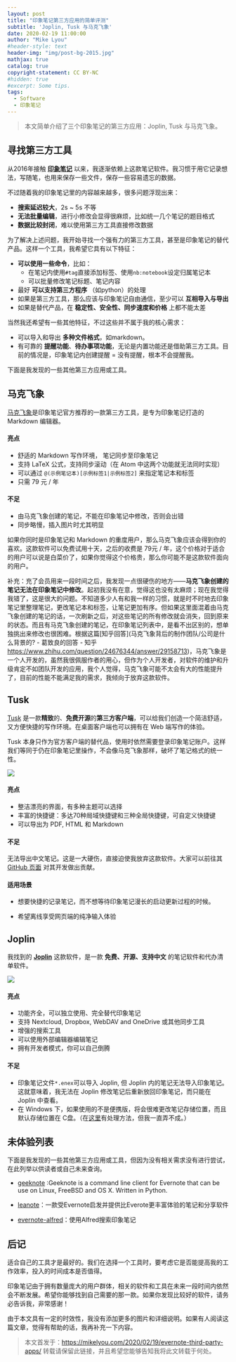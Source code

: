 ```yaml
---
layout: post
title: "印象笔记第三方应用的简单评测"
subtitle: 'Joplin, Tusk 与马克飞象'
date: 2020-02-19 11:00:00
author: "Mike Lyou"
#header-style: text
header-img: "img/post-bg-2015.jpg"
mathjax: true
catalog: true
copyright-statement: CC BY-NC
#hidden: true
#excerpt: Some tips.
tags:
  - Software
  - 印象笔记
---
```



> 本文简单介绍了三个印象笔记的第三方应用：Joplin, Tusk 与马克飞象。

<!-- more -->



## 寻找第三方工具

从2016年接触 **[印象笔记](https://staging.yinxiang.com)** 以来，我逐渐依赖上这款笔记软件。我习惯于用它记录想法，写随笔，也用来保存一些文件，保存一些容易遗忘的数据。

不过随着我的印象笔记里的内容越来越多，很多问题浮现出来：

- **搜索延迟较大**，2s ~ 5s 不等
- **无法批量编辑**，进行小修改会显得很麻烦，比如统一几个笔记的题目格式
- **数据比较封闭**，难以使用第三方工具直接修改数据

为了解决上述问题，我开始寻找一个强有力的第三方工具，甚至是印象笔记的替代产品。这样一个工具，我希望它具有以下特征：

- **可以使用一些命令**，比如：
  - 在笔记内使用`#tag`直接添加标签、使用`nb:notebook`设定归属笔记本
  - 可以批量修改笔记标题、笔记内容
- 最好 **可以支持第三方程序** （如python）的处理
- 如果是第三方工具，那么应该与印象笔记自由通信，至少可以 **互相导入与导出**
- 如果是替代产品，在 **稳定性、安全性、同步速度和价格** 上都不能太差

当然我还希望有一些其他特征，不过这些并不属于我的核心需求：

- 可以导入和导出 **多种文件格式**，如markdown。
- 有可靠的 **提醒功能**、**待办事项功能**，无论是内置功能还是借助第三方工具。目前的情况是，印象笔记内创建提醒 = 没有提醒，根本不会提醒我。

下面是我发现的一些其他第三方应用或工具。

## 马克飞象

[马克飞象](https://maxiang.io/)是印象笔记官方推荐的一款第三方工具，是专为印象笔记打造的 Markdown 编辑器。

#### 亮点
- 舒适的 Markdown 写作环境， 笔记同步至印象笔记
- 支持 LaTeX 公式，支持同步滚动（在 Atom 中这两个功能就无法同时实现）
- 可以通过 `@(示例笔记本)[示例标签1|示例标签2]` 来指定笔记本和标签
- 只需 79 元 / 年

#### 不足
- 由马克飞象创建的笔记，不能在印象笔记中修改，否则会出错
- 同步略慢，插入图片时尤其明显

如果你同时是印象笔记和 Markdown 的重度用户，那么马克飞象应该会得到你的喜欢。这款软件可以免费试用十天，之后的收费是 79元 / 年，这个价格对于适合的用户可以说是白菜价了，如果你觉得这个价格贵，那么你可能不是这款软件面向的用户。

补充：充了会员用来一段时间之后，我发现一点很硬伤的地方——**马克飞象创建的笔记无法在印象笔记中修改**。起初我没有在意，觉得这也没有太麻烦；现在我觉得我错了，这是很大的问题。不知道多少人有和我一样的习惯，就是时不时地去印象笔记里整理笔记，更改笔记本和标签，让笔记更加有序。但如果这里面混着由马克飞象创建的笔记的话，一次刷新之后，对这些笔记的所有修改就会消失，回到原来的状态。而且有马克飞象创建的笔记，在印象笔记列表中，是看不出区别的，想单独挑出来修改也很困难。根据这篇[知乎回答](马克飞象背后的制作团队/公司是什么背景的? - 葛致良的回答 - 知乎 https://www.zhihu.com/question/24676344/answer/29158713)，马克飞象是一个人开发的，虽然我很佩服作者的用心，但作为个人开发者，对软件的维护和升级肯定不如团队开发的应用，我个人觉得，马克飞象可能不太会有大的性能提升了，目前的性能不能满足我的需求，我倾向于放弃这款软件。

## Tusk

[Tusk](https://klaussinani.tech/tusk/) 是一款**精致**的、**免费开源**的**第三方客户端**，可以给我们创造一个简洁舒适，又方便快捷的写作环境。在桌面客户端也可以拥有在 Web 端写作的体验。

Tusk 本身只作为官方客户端的替代品，使用时依然需要登录印象笔记账户。这样我们等同于仍在印象笔记里操作，不会像马克飞象那样，破坏了笔记格式的统一性。

![](https://klaussinani.tech/tusk/media/note-navigation.gif)

#### 亮点
- 整洁漂亮的界面，有多种主题可以选择
- 丰富的快捷键：多达70种局域快捷键和三种全局快捷键，可自定义快捷键
-  可以导出为 PDF, HTML 和 Markdown

#### 不足
无法导出中文笔记。这是一大硬伤，直接迫使我放弃这款软件。大家可以前往其 [GitHub 页面](https://github.com/klaussinani/tusk) 对其开发做出贡献。

#### 适用场景

- 想要快捷的记录笔记，而不想等待印象笔记漫长的启动更新过程的时候。

- 希望离线享受网页端的纯净输入体验


## Joplin

我找到的 **[Joplin](https://github.com/laurent22/joplin)** 这款软件，是一款 **免费、开源、支持中文** 的笔记软件和代办清单软件。



![](https://camo.githubusercontent.com/4f4603c9de2d8d9f6051628fbb5d91183046a471/68747470733a2f2f6a6f706c696e6170702e6f72672f696d616765732f416c6c436c69656e74732e6a7067)

#### 亮点
- 功能齐全，可以独立使用、完全替代印象笔记
- 支持 Nextcloud, Dropbox, WebDAV and OneDrive 或其他同步工具
- 增强的搜索工具
- 可以使用外部编辑器编辑笔记
- 拥有开发者模式，你可以自己倒腾

#### 不足

- 印象笔记文件`*.enex`可以导入 Joplin, 但 Joplin 内的笔记无法导入印象笔记。
  这就意味着，我无法在 Joplin 修改笔记后重新放回印象笔记，而只能在 Joplin 中查看。
- 在 Windows 下，如果使用的不是便携版，将会很难更改笔记存储位置，而且默认存储位置在 C盘。（在[这里](https://github.com/laurent22/joplin/issues/42#issuecomment-348338177)有处理方法，但我一直弄不成。）


## 未体验列表

下面是我发现的一些其他第三方应用或工具，但因为没有相关需求没有进行尝试，在此列举以供读者或自己未来查询。

- [geeknote](https://github.com/VitaliyRodnenko/geeknote) :Geeknote is a command line client for Evernote that can be use on Linux, FreeBSD and OS X. Written in Python.

- [leanote](https://github.com/leanote/leanote)：一款受Evernote启发并提供比Everote更丰富体验的笔记和分享软件

- [evernote-alfred](https://github.com/buginux/evernote-alfred)：使用Alfred搜索印象笔记


## 后记

适合自己的工具才是最好的。我们在选择一个工具时，要考虑它是否能提高我的工作效率，投入的时间成本是否值得。

印象笔记由于拥有数量庞大的用户群体，相关的软件和工具在未来一段时间内依然会不断发展。希望你能够找到自己需要的那一款。如果你发现比较好的软件，请务必告诉我，非常感谢！

由于本文具有一定的时效性，我没有添加更多的图片和详细说明。如果有人阅读这篇文章，觉得有帮助的话，我再补充一下内容。

>本文首发于：https://mikelyou.com/2020/02/19/evernote-third-party-apps/ 转载请保留此链接，并且希望您能够告知我将此文转载于何处。
